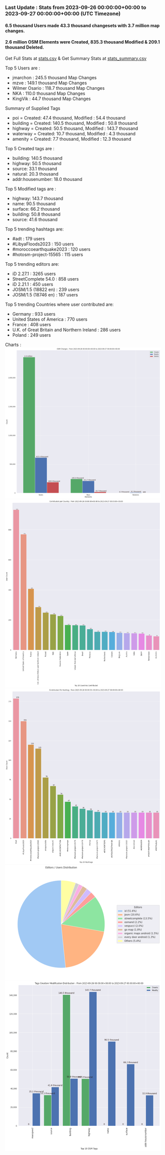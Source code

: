 ### Last Update : Stats from 2023-09-26 00:00:00+00:00 to 2023-09-27 00:00:00+00:00 (UTC Timezone)

#### 6.5 thousand Users made 43.3 thousand changesets with 3.7 million map changes.
#### 2.6 million OSM Elements were Created, 835.3 thousand Modified & 209.1 thousand Deleted.
Get Full Stats at [stats.csv](/stats/Global/Daily/stats.csv)
 & Get Summary Stats at [stats_summary.csv](/stats/Global/Daily/stats_summary.csv)

Top 5 Users are : 
- jmarchon : 245.5 thousand Map Changes
- mzve : 149.1 thousand Map Changes
- Wilmer Osario : 118.7 thousand Map Changes
- NKA : 110.0 thousand Map Changes
- KingVik : 44.7 thousand Map Changes

Summary of Supplied Tags
- poi = Created: 47.4 thousand, Modified : 54.4 thousand
- building = Created: 140.5 thousand, Modified : 50.8 thousand
- highway = Created: 50.5 thousand, Modified : 143.7 thousand
- waterway = Created: 10.7 thousand, Modified : 4.3 thousand
- amenity = Created: 7.7 thousand, Modified : 12.3 thousand


Top 5 Created tags are :
- building: 140.5 thousand
- highway: 50.5 thousand
- source: 33.1 thousand
- natural: 20.3 thousand
- addr:housenumber: 18.0 thousand


Top 5 Modified tags are :
- highway: 143.7 thousand
- name: 90.5 thousand
- surface: 66.2 thousand
- building: 50.8 thousand
- source: 41.6 thousand


Top 5 trending hashtags are:
- #adt : 179 users
- #LibyaFloods2023 : 150 users
- #moroccoearthquake2023 : 120 users
- #hotosm-project-15565 : 115 users


Top 5 trending editors are:
- iD 2.27.1 : 3265 users
- StreetComplete 54.0 : 858 users
- iD 2.21.1 : 450 users
- JOSM/1.5 (18822 en) : 239 users
- JOSM/1.5 (18746 en) : 187 users


Top 5 trending Countries where user contributed are:
- Germany : 933 users
- United States of America : 770 users
- France : 408 users
- U.K. of Great Britain and Northern Ireland : 286 users
- Poland : 249 users


 Charts : 
![Alt text](./stats_osm_changes.png) 
![Alt text](./stats_users_per_country.png) 
![Alt text](./stats_users_per_hashtag.png) 
![Alt text](./stats_editors_pie_chart.png) 
![Alt text](./stats_tags.png) 

